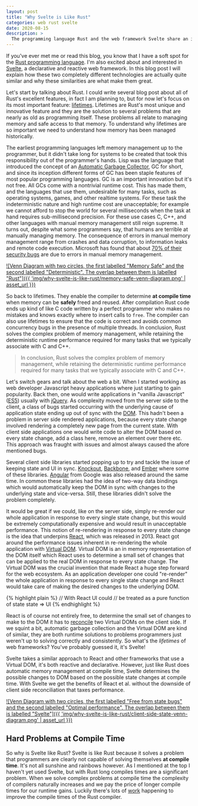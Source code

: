 ```yaml
---
layout: post
title: "Why Svelte is Like Rust"
categories: web rust svelte
date: 2020-08-15
description: >
  The programming language Rust and the web framework Svelte share an important similarity that makes them great.
---
```


If you've ever met me or read this blog, you know that I have a soft spot for the [Rust programming language](https://www.rust-lang.org/). I'm also excited about and interested in [Svelte](https://svelte.dev/), a declarative and reactive web framework. In this blog post I will explain how these two completely different technologies are actually quite similar and why these similarities are what make them great.

Let's start by talking about Rust. I could write several blog post about all of Rust's excellent features, in fact I am planning to, but for now let's focus on its most important feature: [lifetimes](https://doc.rust-lang.org/rust-by-example/scope/lifetime.html). Lifetimes are Rust's most unique and innovative feature and they are the solution to several problems that are nearly as old as programming itself. These problems all relate to managing memory and safe access to that memory. To understand why lifetimes are so important we need to understand how memory has been managed historically.

The earliest programming languages left memory management up to the programmer, but it didn't take long for systems to be created that took this responsibility out of the programmer's hands. Lisp was the language that introduced the concept of an [Automatic Garbage Collector](https://en.wikipedia.org/wiki/Garbage_collection_(computer_science)), GC for short, and since its inception different forms of GC has been staple features of most popular programming languages. GC is an important innovation but it's not free. All GCs come with a nontrivial runtime cost. This has made them, and the languages that use them, undesirable for many tasks, such as operating systems, games, and other realtime systems. For these task the indeterministic nature and high runtime cost are unacceptable; for example we cannot afford to stop the world for several milliseconds when the task at hand requires sub-millisecond precision. For these use cases C, C++, and other languages with manual memory management still reign supreme. It turns out, despite what some programmers say, that humans are terrible at manually managing memory. The consequence of errors in manual memory management range from crashes and data corruption, to information leaks and remote code execution. Microsoft has found that about [70% of their security bugs](https://www.zdnet.com/article/microsoft-70-percent-of-all-security-bugs-are-memory-safety-issues/) are due to errors in manual memory management.

[![Venn Diagram with two circles, the first labelled "Memory Safe" and the second labelled "Deterministic". The overlap between them is labelled "Rust"]({{ 'img/why-svelte-is-like-rust/memory-safe-venn-diagram.png' | asset_url }})](/img/why-svelte-is-like-rust/memory-safe-venn-diagram.png)

So back to lifetimes. They enable the compiler to determine **at compile time** when memory can be **safely** freed and reused. After compilation Rust code ends up kind of like C code written by a perfect programmer who makes no mistakes and knows exactly where to insert calls to `free`. The compiler can also use lifetimes to ensure that the code is correct and avoids common concurrency bugs in the presence of multiple threads. In conclusion, Rust solves the complex problem of memory management, while retaining the deterministic runtime performance required for many tasks that we typically associate with C and C++.

> In conclusion, Rust solves the complex problem of memory management, while retaining the deterministic runtime performance required for many tasks that we typically associate with C and C++.

Let's switch gears and talk about the web a bit. When I started working as web developer Javascript heavy applications where just starting to gain popularity. Back then, one would write applications in "vanilla Javascript"([ES5](https://en.wikipedia.org/wiki/ECMAScript#5th_Edition)) usually with [jQuery](https://jquery.com/). As complexity moved from the server side to the client, a class of bugs started occurring with the underlying cause of application state ending up out of sync with the [DOM](https://en.wikipedia.org/wiki/Document_Object_Model). This hadn't been a problem in server side rendered applications, because every state change involved rendering a completely new page from the current state. With client side applications one would write code to alter the DOM based on every state change, add a class here, remove an element over there etc. This approach was fraught with issues and almost always caused the afore mentioned bugs.

Several client side libraries started popping up to try and tackle the issue of keeping state and UI in sync. [Knockout](https://knockoutjs.com/), [Backbone](https://backbonejs.org/), and [Ember](https://emberjs.com/) where some of these libraries. [Angular](https://angularjs.org/) from Google was also released around the same time. In common these libraries had the idea of two-way data bindings which would automatically keep the DOM in sync with changes to the underlying state and vice-versa. Still, these libraries didn't solve the problem completely.

It would be great if we could, like on the server side, simply re-render our whole application in response to every single state change, but this would be extremely computationally expensive and would result in unacceptable performance. This notion of re-rendering in response to every state change is the idea that underpins [React](https://reactjs.org/), which was released in 2013. React got around the performance issues inherent in re-rendering the whole application with [Virtual DOM](https://reactjs.org/docs/faq-internals.html). Virtual DOM is an in memory representation of the DOM itself which React uses to determine a small set of changes that can be applied to the real DOM in response to every state change. The Virtual DOM was the crucial invention that made React a huge step forward for the web ecosystem. As an application developer one could "re-render" the whole application in response to every single state change and React would take care of making the desired changes to the underlying DOM.

{% highlight plain %}
// With React UI could
// be treated as a pure function of state
state => UI
{% endhighlight %}

React is of course not entirely free, to determine the small set of changes to make to the DOM it has to [reconcile](https://reactjs.org/docs/reconciliation.html) two Virtual DOMs on the client side. If we squint a bit, automatic garbage collection and the Virtual DOM are kind of similar, they are both runtime solutions to problems programmers just weren't up to solving correctly and consistently. So what's the _lifetimes_ of web frameworks? You've probably guessed it, it's Svelte!

Svelte takes a similar approach to React and other frameworks that use a Virtual DOM, it's both reactive and declarative. However, just like Rust does automatic memory management at compile time, Svelte determines the possible changes to DOM based on the possible state changes at compile time. With Svelte we get the benefits of React et al. without the downside of client side reconciliation that taxes performance.

[![Venn Diagram with two circles, the first labelled "Free from state bugs" and the second labelled "Optimal performance". The overlap between them is labelled "Svelte"]({{ 'img/why-svelte-is-like-rust/client-side-state-venn-diagram.png' | asset_url }})](/img/why-svelte-is-like-rust/client-side-state-venn-diagram.png)

## Hard Problems at Compile Time

So why is Svelte like Rust? Svelte is like Rust because it solves a problem that programmers are clearly not capable of solving themselves **at compile time**. It's not all sunshine and rainbows however. As I mentioned at the top I haven't yet used Svelte, but with Rust long compiles times are a significant problem. When we solve complex problems at compile time the complexity of compilers naturally increases and we pay the price of longer compile times for our runtime gains. Luckily there's lots of [work](https://blog.mozilla.org/nnethercote/2019/10/11/how-to-speed-up-the-rust-compiler-some-more-in-2019/) happening to improve the compile times of the Rust compiler.
